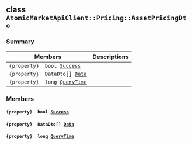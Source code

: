 ## class `AtomicMarketApiClient::Pricing::AssetPricingDto` 

### Summary

 Members                        | Descriptions                                
--------------------------------|---------------------------------------------
`{property}  bool `[`Success`](#class_atomic_market_api_client_1_1_pricing_1_1_asset_pricing_dto_1a506fb037fbb6bfe8f254c021a2c3cfac) | 
`{property}  DataDto[] `[`Data`](#class_atomic_market_api_client_1_1_pricing_1_1_asset_pricing_dto_1a6ed89521b3da4f30d2ab82c36d0afd13) | 
`{property}  long `[`QueryTime`](#class_atomic_market_api_client_1_1_pricing_1_1_asset_pricing_dto_1a6cc7a06930fbe1e28eb7eed2599015c9) | 

### Members

#### `{property}  bool `[`Success`](#class_atomic_market_api_client_1_1_pricing_1_1_asset_pricing_dto_1a506fb037fbb6bfe8f254c021a2c3cfac) 

#### `{property}  DataDto[] `[`Data`](#class_atomic_market_api_client_1_1_pricing_1_1_asset_pricing_dto_1a6ed89521b3da4f30d2ab82c36d0afd13) 

#### `{property}  long `[`QueryTime`](#class_atomic_market_api_client_1_1_pricing_1_1_asset_pricing_dto_1a6cc7a06930fbe1e28eb7eed2599015c9) 

